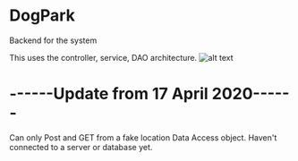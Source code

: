# DogPark
Backend for the system

This uses the controller, service, DAO architecture.
![alt text](https://miro.medium.com/max/3136/1*c0XiWYIpc3Fd8NokC4wL4Q.png)

# ------Update from 17 April 2020------
Can only Post and GET from a fake location Data Access object.
Haven't connected to a server or database yet. 

